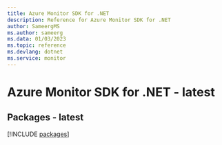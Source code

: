 ```yaml
---
title: Azure Monitor SDK for .NET
description: Reference for Azure Monitor SDK for .NET
author: SameergMS
ms.author: sameerg
ms.data: 01/03/2023
ms.topic: reference
ms.devlang: dotnet
ms.service: monitor
---
```

# Azure Monitor SDK for .NET - latest
## Packages - latest
[!INCLUDE [packages](monitor-index.md)]
